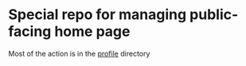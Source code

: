 # Special repo for managing public-facing home page
Most of the action is in the [profile](profile) directory

